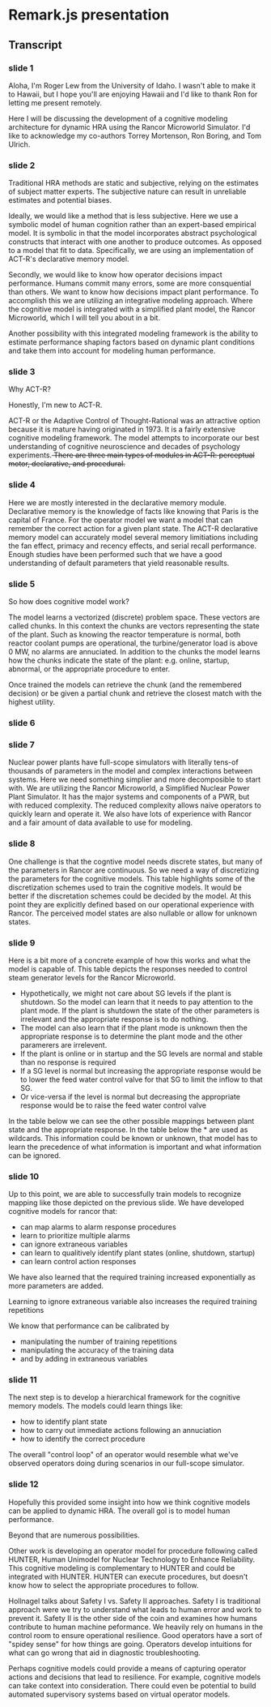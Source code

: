 # Remark.js presentation

## Transcript

### slide 1
Aloha, I'm Roger Lew from the University of Idaho. I wasn't able to make it to Hawaii, but I hope you'll are enjoying Hawaii and I'd like to thank Ron for letting me present remotely.

Here I will be discussing the development of a cognitive modeling architecture for dynamic HRA using the Rancor Microworld Simulator. I'd like to acknowledge my co-authors Torrey Mortenson, Ron Boring, and Tom Ulrich.

### slide 2

Traditional HRA methods are static and subjective, relying on the estimates of subject matter experts. The subjective nature can result in unreliable estimates and potential biases.

Ideally, we would like a method that is less subjective. Here we use a symbolic model of human cognition rather than an expert-based empirical model. It is symbolic in that the model incorporates abstract psychological constructs that interact with one another to produce outcomes. As opposed to a model that fit to data. Specifically, we are using an implementation of ACT-R's declarative memory model.

Secondly, we would like to know how operator decisions impact performance. Humans commit many errors, some are more consquential than others. We want to know how decisions impact plant performance. To accomplish this we are utilizing an integrative modeling approach. Where the cognitive model is integrated with a simplified plant model, the Rancor Microworld, which I will tell you about in a bit. 

Another possibility with this integrated modeling framework is the ability to estimate performance shaping factors based on dynamic plant conditions and take them into account for modeling human performance.

### slide 3

Why ACT-R?

Honestly, I'm new to ACT-R. 

ACT-R or the Adaptive Control of Thought-Rational was an attractive option because it is mature having originated in 1973. It is a fairly extensive cognitive modeling framework. The model attempts to incorporate our best understanding of cognitive neuroscience and decades of psychology experiments.<strike> There are three main types of modules in ACT-R: perceptual motor, declarative, and procedural.</strike>

### slide 4

Here we are mostly interested in the declarative memory module. Declarative memory is the knowledge of facts like knowing that Paris is the capital of France. For the operator model we want a model that can remember the correct action for a given plant state. The ACT-R declarative memory model can accurately model several memory limitiations including the fan effect, primacy and recency effects, and serial recall performance. Enough studies have been performed such that we have a good understanding of default parameters that yield reasonable results.

### slide 5

So how does cognitive model work?

The model learns a vectorized (discrete) problem space. These vectors are called chunks. In this context the chunks are vectors representing the state of the plant. Such as knowing the reactor temperature is normal, both reactor coolant pumps are operational, the turbine/generator load is above 0 MW, no alarms are annuciated. In addition to the chunks the model learns how the chunks indicate the state of the plant: e.g. online, startup, abnormal, or the appropriate procedure to enter.

Once trained the models can retrieve the chunk (and the remembered decision) or be given a partial chunk and retrieve the closest match with the highest utility.

### slide 6
### slide 7

Nuclear power plants have full-scope simulators with literally tens-of thousands of parameters in the model and complex interactions between systems. Here we need something simplier and more decomposible to start with. We are utilizing the Rancor Microworld, a Simplified Nuclear Power Plant Simulator. It has the major systems and components of a PWR, but with reduced complexity. The reduced complexity allows naive operators to quickly learn and operate it. We also have lots of experience with Rancor and a fair amount of data available to use for modeling.

### slide 8

One challenge is that the cogntive model needs discrete states, but many of the parameters in Rancor are continuous. So we need a way of discretizing the parameters for the cognitive models. This table highlights some of the discretization schemes used to train the cognitive models. It would be better if the discretation schemes could be decided by the model. At this point they are explicitly defined based on our operational experience with Rancor. The perceived model states are also nullable or allow for unknown states.

### slide 9

Here is a bit more of a concrete example of how this works and what the model is capable of. This table depicts the responses needed to control steam generator levels for the Rancor Microworld. 
- Hypothetically, we might not care about SG levels if the plant is shutdown. So the model can learn that it needs to pay attention to the plant mode. If the plant is shutdown the state of the other parameters is irrelevant and the appropriate response is to do nothing. 
- The model can also learn that if the plant mode is unknown then the appropriate response is to determine the plant mode and the other paramerers are irrelevent.
- If the plant is online or in startup and the SG levels are normal and stable than no response is required
- If a SG level is normal but increasing the appropriate response would be to lower the feed water control valve for that SG to limit the inflow to that SG.
- Or vice-versa if the level is normal but decreasing the appropriate response would be to raise the feed water control valve

In the table below we can see the other possible mappings between plant state and the appropriate response. In the table below the * are used as wildcards. This information could be known or unknown, that model has to learn the precedence of what information is important and what information can be ignored.

### slide 10

Up to this point, we are able to successfully train models to recognize mapping like those depicted on the previous slide. We have developed cognitive models for rancor that:
- can map alarms to alarm response procedures
- learn to prioritize multiple alarms
- can ignore extraneous variables
- can learn to qualitively identify plant states (online, shutdown, startup)
- can learn control action responses

We have also learned that the required training increased exponentially as more parameters are added.

Learning to ignore extraneous variable also increases the required training repetitions

We know that performance can be calibrated by
- manipulating the number of training repetitions
- manipulating the accuracy of the training data
- and by adding in extraneous variables

### slide 11

The next step is to develop a hierarchical framework for the cognitive memory models. The models could learn things like:
- how to identify plant state
- how to carry out immediate actions following an annuciation
- how to identify the correct procedure

The overall "control loop" of an operator would resemble what we've observed operators doing during scenarios in our full-scope simulator.

### slide 12

Hopefully this provided some insight into how we think cognitive models can be applied to dynamic HRA. The overall gol is to model human performance. 

Beyond that are numerous possibilities. 

Other work is developing an operator model for procedure following called HUNTER, Human Unimodel for Nuclear Technology to Enhance Reliability. This cognitive modeling is complementary to HUNTER and could be integrated with HUNTER. HUNTER can execute procedures, but doesn't know how to select the appropriate procedures to follow. 
 
 Hollnagel talks about Safety I vs. Safety II approaches. Safety I is traditional approach were we try to understand what leads to human error and work to prevent it. Safety II is the other side of the coin and examines how humans contribute to human machine peformance. We heavily rely on humans in the control room to ensure operational resilience. Good operators have a sort of "spidey sense" for how things are going. Operators develop intuitions for what can go wrong that aid in diagnostic troubleshooting.

Perhaps cognitive models could provide a means of capturing operator actions and decisions that lead to resilience. For example, cognitive models can take context into consideration. There could even be potential to build automated supervisory systems based on virtual operator models.
